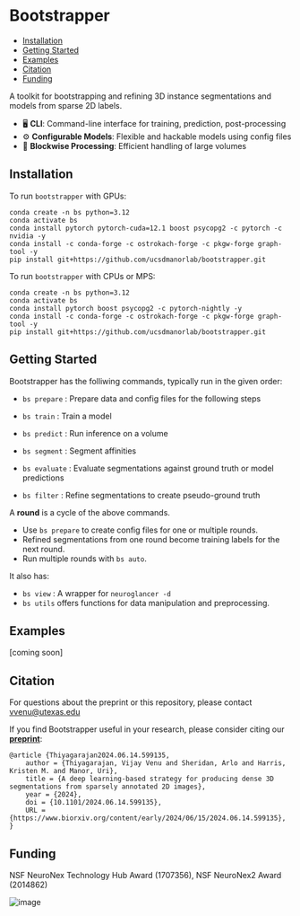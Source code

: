 # Bootstrapper

- [Installation](#installation)
- [Getting Started](#getting-started)
- [Examples](#examples)
- [Citation](#citation)
- [Funding](#funding)


A toolkit for bootstrapping and refining 3D instance segmentations and models from sparse 2D labels. 

- 🖥️ **CLI**: Command-line interface for training, prediction, post-processing
- ⚙️ **Configurable Models**: Flexible and hackable models using config files
- 🧱 **Blockwise Processing**: Efficient handling of large volumes

## Installation

To run `bootstrapper` with GPUs:
```
conda create -n bs python=3.12
conda activate bs
conda install pytorch pytorch-cuda=12.1 boost psycopg2 -c pytorch -c nvidia -y
conda install -c conda-forge -c ostrokach-forge -c pkgw-forge graph-tool -y
pip install git+https://github.com/ucsdmanorlab/bootstrapper.git
```

To run `bootstrapper` with CPUs or MPS:
```
conda create -n bs python=3.12
conda activate bs
conda install pytorch boost psycopg2 -c pytorch-nightly -y
conda install -c conda-forge -c ostrokach-forge -c pkgw-forge graph-tool -y
pip install git+https://github.com/ucsdmanorlab/bootstrapper.git
```

## Getting Started

Bootstrapper has the folliwing commands, typically run in the given order:
- `bs prepare` : Prepare data and config files for the following steps

- `bs train` : Train a model

- `bs predict` : Run inference on a volume

- `bs segment` : Segment affinities

- `bs evaluate` : Evaluate segmentations against ground truth or model predictions

- `bs filter` : Refine segmentations to create pseudo-ground truth

A **round** is a cycle of the above commands.
- Use `bs prepare` to create config files for one or multiple rounds.
- Refined segmentations from one round become training labels for the next round.
- Run multiple rounds with `bs auto`.

It also has:

- `bs view` : A wrapper for `neuroglancer -d`
- `bs utils` offers functions for data manipulation and preprocessing.

## Examples
[coming soon]

## Citation
For questions about the preprint or this repository, please contact vvenu@utexas.edu

If you find Bootstrapper useful in your research, please consider citing our **[preprint](https://www.biorxiv.org/content/10.1101/2024.06.14.599135v1)**:
```
@article {Thiyagarajan2024.06.14.599135,
	author = {Thiyagarajan, Vijay Venu and Sheridan, Arlo and Harris, Kristen M. and Manor, Uri},
	title = {A deep learning-based strategy for producing dense 3D segmentations from sparsely annotated 2D images},
	year = {2024},
	doi = {10.1101/2024.06.14.599135},
	URL = {https://www.biorxiv.org/content/early/2024/06/15/2024.06.14.599135},
}
```

## Funding 
NSF NeuroNex Technology Hub Award (1707356), NSF NeuroNex2 Award (2014862)

![image](https://github.com/ucsdmanorlab/bootstrapper/assets/64760651/4b4a6029-e1ba-42bb-ab8b-d9357cc46239)
